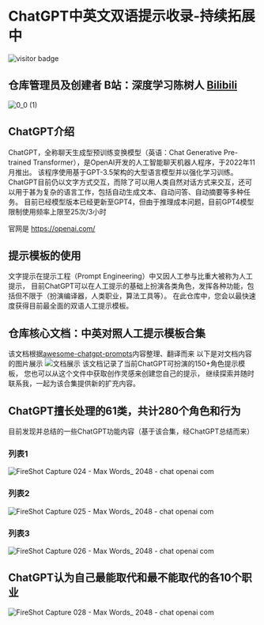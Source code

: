 # ChatGPT中英文双语提示收录-持续拓展中 

![visitor badge](https://visitor-badge.vercel.app/p/PlexPt.ChatGPT-prompts-Chinese-English-bilingual)


## 仓库管理员及创建者 B站：深度学习陈树人 [Bilibili](https://space.bilibili.com/11461761?spm_id_from=333.1007.0.0)
![0_0 (1)](https://user-images.githubusercontent.com/73052671/227186965-13642652-ac78-48b3-9f17-8bf09aa19d9e.png)

## ChatGPT介绍

ChatGPT，全称聊天生成型预训练变换模型（英语：Chat Generative Pre-trained Transformer），是OpenAI开发的人工智能聊天机器人程序，于2022年11月推出。
该程序使用基于GPT-3.5架构的大型语言模型并以强化学习训练。
ChatGPT目前仍以文字方式交互，而除了可以用人类自然对话方式来交互，还可以用于甚为复杂的语言工作，包括自动生成文本、自动问答、自动摘要等多种任务。
目前已经模型版本已经更新至GPT4，但由于推理成本问题，目前GPT4模型限制使用频率上限至25次/3小时

官网是 https://openai.com/

## 提示模板的使用
文字提示在提示工程（Prompt Engineering）中又因人工参与比重大被称为人工提示，
目前ChatGPT可以在人工提示的基础上扮演各类角色，发挥各种功能，包括但不限于（扮演编译器，人类职业，算法工具等）。
在此仓库中，您会以最快速度获得目前最全面的双语人工提示模板。


## 仓库核心文档：中英对照人工提示模板合集

该文档根据[awesome-chatgpt-prompts](https://github.com/f/awesome-chatgpt-prompts)内容整理、翻译而来
以下是对文档内容的图片展示
![文档展示](https://user-images.githubusercontent.com/73052671/227188592-2f2388eb-4797-4d91-bebb-13cac0584bf6.png)
该文档记录了当前ChatGPT可扮演的150+角色提示模板，
您也可以从这个文件中获取创作灵感来创建您自己的提示，
继续探索并随时联系我，一起为该合集提供新的扩充内容。


## ChatGPT擅长处理的61类，共计280个角色和行为
目前发现并总结的一些ChatGPT功能内容（基于该合集，经ChatGPT总结而来）

### 列表1
![FireShot Capture 024 - Max Words_ 2048  - chat openai com](https://user-images.githubusercontent.com/73052671/227190148-89056028-6bee-4b53-852c-aa54e8edc4d8.png)


### 列表2
![FireShot Capture 025 - Max Words_ 2048  - chat openai com](https://user-images.githubusercontent.com/73052671/227190194-12df658f-4e91-482b-a069-99230c499ffd.png)


### 列表3
![FireShot Capture 026 - Max Words_ 2048  - chat openai com](https://user-images.githubusercontent.com/73052671/227190214-279ef07c-d3c9-43f0-966b-e036069320f0.png)


## ChatGPT认为自己最能取代和最不能取代的各10个职业

![FireShot Capture 028 - Max Words_ 2048  - chat openai com](https://user-images.githubusercontent.com/73052671/227190453-1e596094-6f3b-45cb-8854-08462dca7202.png)



